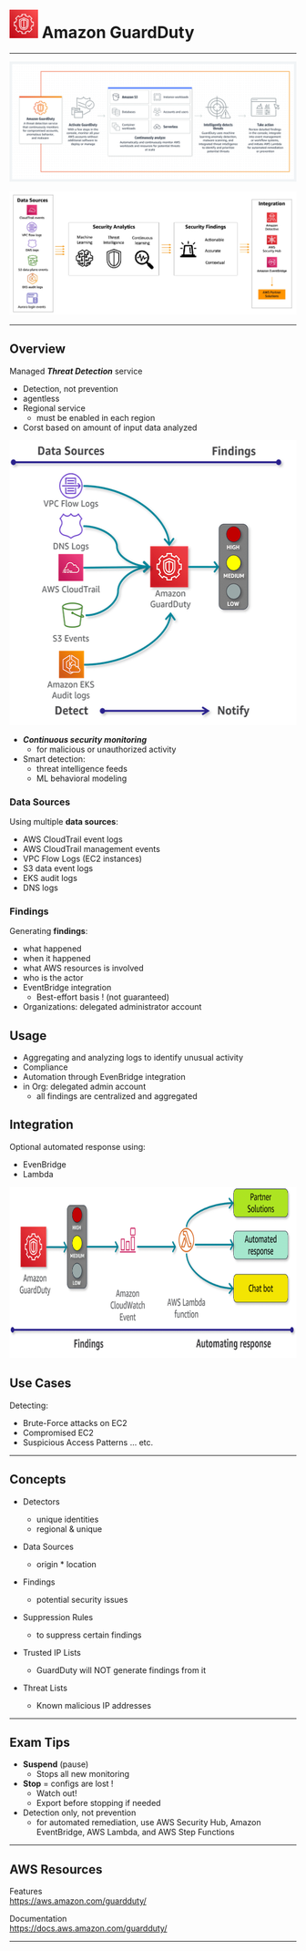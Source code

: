 # <img src="../../images/GuardDutyLogo.png" alt="Amazon GuardDuty" style="height: 50px; width:50px;"/>  Amazon GuardDuty  

---  

![Amazon GuardDuty Overview](../../images/GuardDutyOverview.png)

![Amazon GuardDuty Operations](../../images/GuardDutyOperations.jpg)

---  
## Overview  
Managed ***Threat Detection*** service
- Detection, not prevention
- agentless 
- Regional service
  - must be enabled in each region
- Corst based on amount of input data analyzed

<img src="../../images/GuardDutyOperations.png" alt="Amazon GuardDuty Operations" style="height: 500px; width:550px;"/>

- ***Continuous security monitoring***  
  - for malicious or unauthorized activity
- Smart detection:
  - threat intelligence feeds
  - ML behavioral modeling

### Data Sources  
Using multiple **data sources**:
- AWS CloudTrail event logs
- AWS CloudTrail management events
- VPC Flow Logs (EC2 instances)
- S3 data event logs
- EKS audit logs
- DNS logs

### Findings  
Generating **findings**:
  - what happened
  - when it happened
  - what AWS resources is involved
  - who is the actor
  - EventBridge integration
    - Best-effort basis ! (not guaranteed)
- Organizations: delegated administrator account

## Usage
- Aggregating and analyzing logs to identify unusual activity
- Compliance
- Automation through EvenBridge integration
- in Org: delegated admin account
  - all findings are centralized and aggregated

## Integration
Optional automated response using: 
- EvenBridge
- Lambda

<img src="../../images/GuardDutyIntegrations.png" alt="Amazon GuardDuty Integration with EvenBridge & Lambda" style="height: 300px"/>

## Use Cases
Detecting:
- Brute-Force attacks on EC2 
- Compromised EC2
- Suspicious Access Patterns
... etc.

---  
## Concepts

- Detectors  
  - unique identities  
  - regional & unique  

- Data Sources  
  - origin * location  

- Findings  
  - potential security issues  

- Suppression Rules  
  - to suppress certain findings  

- Trusted IP Lists  
  - GuardDuty will NOT generate findings from it  

- Threat Lists  
  - Known malicious IP addresses  

---  
## Exam Tips
- **Suspend** (pause) 
  - Stops all new monitoring
- **Stop** = configs are lost ! 
  - Watch out! 
  - Export before stopping if needed
- Detection only, not prevention
  - for automated remediation, use AWS Security Hub, Amazon EventBridge, AWS Lambda, and AWS Step Functions  

---  
## AWS Resources

Features  
https://aws.amazon.com/guardduty/

Documentation  
https://docs.aws.amazon.com/guardduty/


---  


